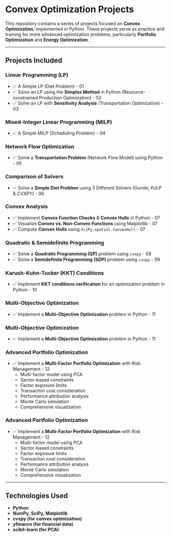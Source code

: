 # Convex Optimization Projects  


This repository contains a series of projects focused on **Convex Optimization**, implemented in Python. These projects serve as practice and training for more advanced optimization problems, particularly **Portfolio Optimization** and **Energy Optimization**.  


---

## Projects Included  

### **Linear Programming (LP)**
- ✅ A Simple LP (Diet Problem) - 01  
- ✅ Solve an LP using the **Simplex Method** in Python (Resource-constrained Production Optimization) - 02 
- ✅ Solve an LP with **Sensitivity Analysis** (Transportation Optimization) - 03


### **Mixed-Integer Linear Programming (MILP)**
- ✅ A Simple MILP (Scheduling Problem) - 04  


### **Network Flow Optimization**  
- ✅ Solve a **Transportation Problem** (Network Flow Model) using Python - 05


### **Comparison of Solvers**     
- ✅ Solve a **Simple Diet Problem** using 3 Different Solvers (Gurobi, PuLP & CVXPY) - 06

  
### **Convex Analysis**  
- ✅ Implement **Convex Function Checks** & **Convex Hulls** in Python - 07  
- ✅ Visualize **Convex vs. Non-Convex Functions** using Matplotlib - 07 
- ✅ Compute **Convex Hulls** using `SciPy.spatial.ConvexHull` - 07 


### **Quadratic & Semidefinite Programming**  
- ✅ Solve a **Quadratic Programming (QP)** problem using `cvxpy` - 08  
- ✅ Solve a **Semidefinite Programming (SDP)** problem using `cvxpy` - 09 


### **Karush-Kuhn-Tucker (KKT) Conditions**  
- ✅ Implement **KKT conditions verification** for an optimization problem in Python - 10  


### **Multi-Objective Optimization**  
- ✅ Implement a **Multi-Objective Optimization** problem in Python - 11  


### **Multi-Objective Optimization**  
- ✅ Implement a **Multi-Objective Optimization** problem in Python - 11  


### **Advanced Portfolio Optimization**
- ✅ Implement a **Multi-Factor Portfolio Optimization** with Risk Management - 12
  - Multi-factor model using PCA
  - Sector-based constraints
  - Factor exposure limits
  - Transaction cost consideration
  - Performance attribution analysis
  - Monte Carlo simulation
  - Comprehensive visualization


### **Advanced Portfolio Optimization**
- ✅ Implement a **Multi-Factor Portfolio Optimization** with Risk Management - 12
  - Multi-factor model using PCA
  - Sector-based constraints
  - Factor exposure limits
  - Transaction cost consideration
  - Performance attribution analysis
  - Monte Carlo simulation
  - Comprehensive visualization

---

## Technologies Used  
- **Python**  
- **NumPy, SciPy, Matplotlib**  
- **cvxpy (for convex optimization)**  
- **yfinance (for financial data)**
- **scikit-learn (for PCA)**
